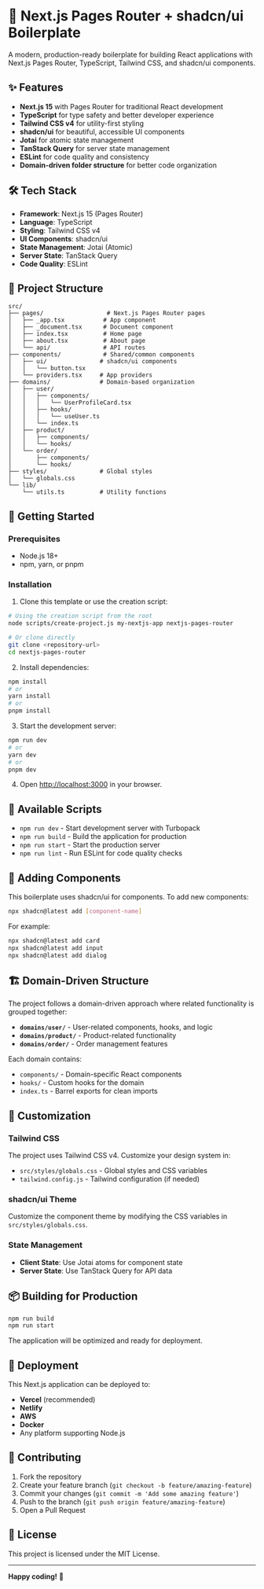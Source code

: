 # 🚀 Next.js Pages Router + shadcn/ui Boilerplate

A modern, production-ready boilerplate for building React applications with Next.js Pages Router, TypeScript, Tailwind CSS, and shadcn/ui components.

## ✨ Features

- **Next.js 15** with Pages Router for traditional React development
- **TypeScript** for type safety and better developer experience
- **Tailwind CSS v4** for utility-first styling
- **shadcn/ui** for beautiful, accessible UI components
- **Jotai** for atomic state management
- **TanStack Query** for server state management
- **ESLint** for code quality and consistency
- **Domain-driven folder structure** for better code organization

## 🛠️ Tech Stack

- **Framework**: Next.js 15 (Pages Router)
- **Language**: TypeScript
- **Styling**: Tailwind CSS v4
- **UI Components**: shadcn/ui
- **State Management**: Jotai (Atomic)
- **Server State**: TanStack Query
- **Code Quality**: ESLint

## 📁 Project Structure

```
src/
├── pages/                  # Next.js Pages Router pages
│   ├── _app.tsx           # App component
│   ├── _document.tsx      # Document component
│   ├── index.tsx          # Home page
│   ├── about.tsx          # About page
│   └── api/               # API routes
├── components/            # Shared/common components
│   ├── ui/               # shadcn/ui components
│   │   └── button.tsx
│   └── providers.tsx     # App providers
├── domains/              # Domain-based organization
│   ├── user/
│   │   ├── components/
│   │   │   └── UserProfileCard.tsx
│   │   ├── hooks/
│   │   │   └── useUser.ts
│   │   └── index.ts
│   ├── product/
│   │   ├── components/
│   │   └── hooks/
│   └── order/
│       ├── components/
│       └── hooks/
├── styles/               # Global styles
│   └── globals.css
└── lib/
    └── utils.ts          # Utility functions
```

## 🚀 Getting Started

### Prerequisites

- Node.js 18+ 
- npm, yarn, or pnpm

### Installation

1. Clone this template or use the creation script:

```bash
# Using the creation script from the root
node scripts/create-project.js my-nextjs-app nextjs-pages-router

# Or clone directly
git clone <repository-url>
cd nextjs-pages-router
```

2. Install dependencies:

```bash
npm install
# or
yarn install
# or
pnpm install
```

3. Start the development server:

```bash
npm run dev
# or
yarn dev
# or
pnpm dev
```

4. Open [http://localhost:3000](http://localhost:3000) in your browser.

## 📝 Available Scripts

- `npm run dev` - Start development server with Turbopack
- `npm run build` - Build the application for production
- `npm run start` - Start the production server
- `npm run lint` - Run ESLint for code quality checks

## 🎨 Adding Components

This boilerplate uses shadcn/ui for components. To add new components:

```bash
npx shadcn@latest add [component-name]
```

For example:
```bash
npx shadcn@latest add card
npx shadcn@latest add input
npx shadcn@latest add dialog
```

## 🏗️ Domain-Driven Structure

The project follows a domain-driven approach where related functionality is grouped together:

- **`domains/user/`** - User-related components, hooks, and logic
- **`domains/product/`** - Product-related functionality
- **`domains/order/`** - Order management features

Each domain contains:
- `components/` - Domain-specific React components
- `hooks/` - Custom hooks for the domain
- `index.ts` - Barrel exports for clean imports

## 🔧 Customization

### Tailwind CSS

The project uses Tailwind CSS v4. Customize your design system in:
- `src/styles/globals.css` - Global styles and CSS variables
- `tailwind.config.js` - Tailwind configuration (if needed)

### shadcn/ui Theme

Customize the component theme by modifying the CSS variables in `src/styles/globals.css`.

### State Management

- **Client State**: Use Jotai atoms for component state
- **Server State**: Use TanStack Query for API data

## 📦 Building for Production

```bash
npm run build
npm run start
```

The application will be optimized and ready for deployment.

## 🚀 Deployment

This Next.js application can be deployed to:

- **Vercel** (recommended)
- **Netlify**
- **AWS**
- **Docker**
- Any platform supporting Node.js

## 🤝 Contributing

1. Fork the repository
2. Create your feature branch (`git checkout -b feature/amazing-feature`)
3. Commit your changes (`git commit -m 'Add some amazing feature'`)
4. Push to the branch (`git push origin feature/amazing-feature`)
5. Open a Pull Request

## 📄 License

This project is licensed under the MIT License.

---

**Happy coding!** 🎉
